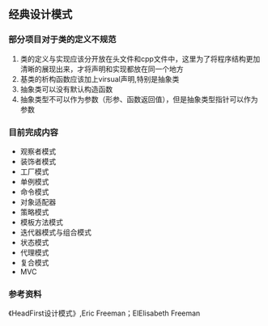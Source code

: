 ## 经典设计模式 ##

### 部分项目对于类的定义不规范 ###
1. 类的定义与实现应该分开放在头文件和cpp文件中，这里为了将程序结构更加清晰的展现出来，才将声明和实现都放在同一个地方
2. 基类的析构函数应该加上virsual声明,特别是抽象类
3. 抽象类可以没有默认构造函数
4. 抽象类型不可以作为参数（形参、函数返回值），但是抽象类型指针可以作为参数

### 目前完成内容 ###
- 观察者模式
- 装饰者模式
- 工厂模式
- 单例模式
- 命令模式
- 对象适配器
- 策略模式
- 模板方法模式
- 迭代器模式与组合模式
- 状态模式
- 代理模式
- 复合模式
- MVC

### 参考资料 ###
《HeadFirst设计模式》,Eric Freeman；ElElisabeth Freeman
